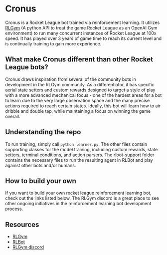 # Cronus
Cronus is a Rocket League bot trained via reinforcement learning. It utilizes [RLGym](https://rlgym.org/) (A python API to treat the game Rocket League as an OpenAI Gym environment) to run many concurrent instances of Rocket League at 100x speed. It has played over 3 years of game time to reach its current level and is continually training to gain more experience.

## What make Cronus different than other Rocket League bots?
Cronus draws inspiration from several of the community bots in development in the RLGym community. As a differentiator, it has specific aerial state setters and custom rewards designed to target a style of play with a more advanced mechanical focus - one of the hardest areas for a bot to learn due to the very large observation space and the many precise actions required to reach certain states. Ideally, this bot will learn how to air dribble and double tap, while maintaining a focus on winning the game overall.

## Understanding the repo
To run training, simply call `python learner.py`. The other files contain supporting classes for the model training, including custom rewards, state setters, terminal conditions, and action parsers. The rlbot-support folder contains the necessary files to run the resulting agent in RLBot and play against other bots and/or humans.

## How to build your own
If you want to build your own rocket league reinforcement learning bot, check out the links listed below. The RLGym discord is a great place to see other ongoing initiatives in the reinforcement learning bot development process.

## Resources
- [RLGym](https://rlgym.org/)
- [RLBot](https://rlbot.org/)
- [RLGym discord](https://discord.com/invite/NjAHcP32Ae)
